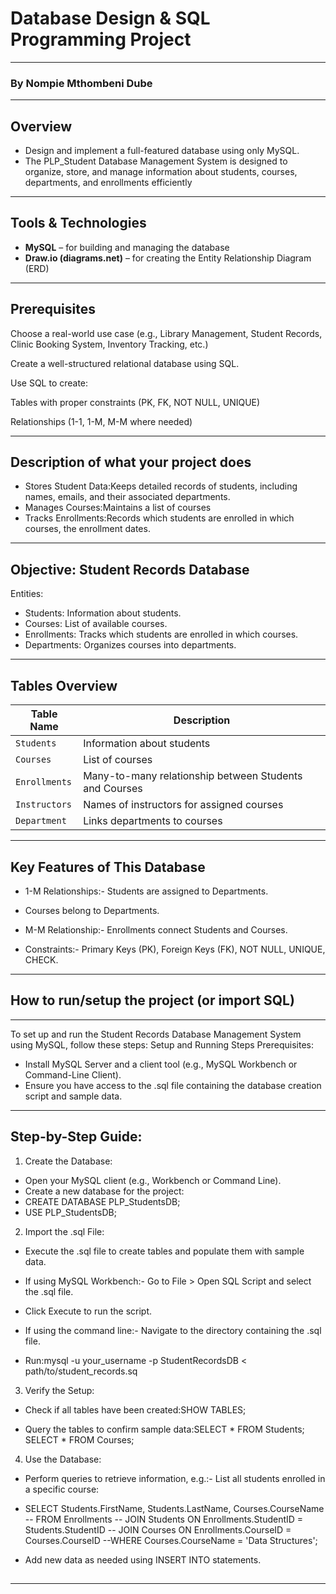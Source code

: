 #   Database Design & SQL Programming Project
---
### By Nompie Mthombeni Dube
---

##  Overview

- Design and implement a full-featured database using only MySQL.
- The PLP_Student Database Management System is designed to organize, store, and manage information about students, courses, departments, and enrollments efficiently

---

##  Tools & Technologies

- **MySQL** – for building and managing the database
- **Draw.io (diagrams.net)** – for creating the Entity Relationship Diagram (ERD)

---

##  Prerequisites

Choose a real-world use case (e.g., Library Management, Student Records, Clinic Booking System, Inventory Tracking, etc.)

Create a well-structured relational database using SQL.

Use SQL to create:

Tables with proper constraints (PK, FK, NOT NULL, UNIQUE)

Relationships (1-1, 1-M, M-M where needed)

---

## Description of what your project does

- Stores Student Data:Keeps detailed records of students, including names, emails, and their associated departments.
- Manages Courses:Maintains a list of courses
- Tracks Enrollments:Records which students are enrolled in which courses, the enrollment dates.

----

## Objective: Student Records Database

Entities:
- Students: Information about students.
- Courses: List of available courses.
- Enrollments: Tracks which students are enrolled in which courses.
- Departments: Organizes courses into departments.
---

##  Tables Overview

| Table Name         | Description |
|--------------------|-------------|
| `Students`         | Information about students |
| `Courses`          | List of courses|
| `Enrollments`      | Many-to-many relationship between Students and Courses|
| `Instructors`      | Names of instructors for assigned courses |
| `Department`       | Links departments to courses |


---
## Key Features of This Database
- 1-M Relationships:- Students are assigned to Departments.
- Courses belong to Departments.

- M-M Relationship:- Enrollments connect Students and Courses.

- Constraints:- Primary Keys (PK), Foreign Keys (FK), NOT NULL, UNIQUE, CHECK.

---

## How to run/setup the project (or import SQL)
---
To set up and run the Student Records Database Management System using MySQL, follow these steps:
Setup and Running Steps
Prerequisites:
- Install MySQL Server and a client tool (e.g., MySQL Workbench or Command-Line Client).
- Ensure you have access to the .sql file containing the database creation script and sample data.

---

## Step-by-Step Guide:
1. Create the Database:
- Open your MySQL client (e.g., Workbench or Command Line).
- Create a new database for the project:
- CREATE DATABASE PLP_StudentsDB;
- USE PLP_StudentsDB;


2. Import the .sql File:
- Execute the .sql file to create tables and populate them with sample data.
- If using MySQL Workbench:- Go to File > Open SQL Script and select the .sql file.
- Click Execute to run the script.

- If using the command line:- Navigate to the directory containing the .sql file.
- Run:mysql -u your_username -p StudentRecordsDB < path/to/student_records.sq


3. Verify the Setup:
- Check if all tables have been created:SHOW TABLES;

- Query the tables to confirm sample data:SELECT * FROM Students;
SELECT * FROM Courses;


4. Use the Database:
- Perform queries to retrieve information, e.g.:- List all students enrolled in a specific course:
- SELECT Students.FirstName, Students.LastName, Courses.CourseName
 -- FROM Enrollments
  -- JOIN Students ON Enrollments.StudentID = Students.StudentID
   -- JOIN Courses ON Enrollments.CourseID = Courses.CourseID
    --WHERE Courses.CourseName = 'Data Structures';


- Add new data as needed using INSERT INTO statements.

## 

---




